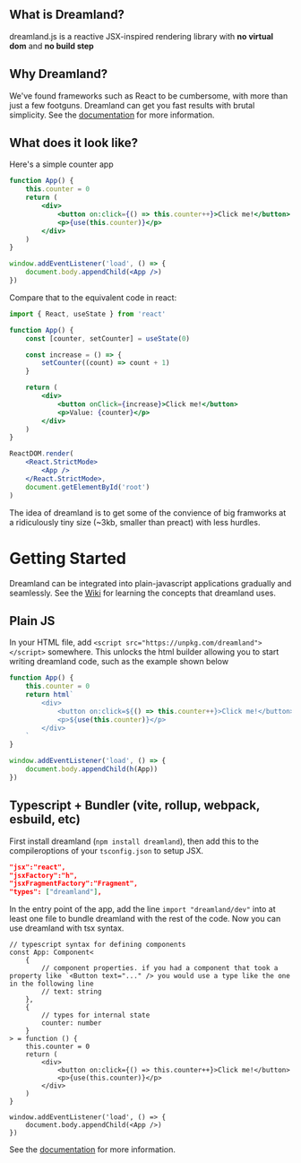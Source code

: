 ## What is Dreamland?

dreamland.js is a reactive JSX-inspired rendering library with **no virtual dom** and **no build step**

## Why Dreamland?

We've found frameworks such as React to be cumbersome, with more than just a few footguns. Dreamland can get you fast results with brutal simplicity. See the [documentation](https://dreamland.js.org) for more information.

## What does it look like?

Here's a simple counter app

```jsx
function App() {
    this.counter = 0
    return (
        <div>
            <button on:click={() => this.counter++}>Click me!</button>
            <p>{use(this.counter)}</p>
        </div>
    )
}

window.addEventListener('load', () => {
    document.body.appendChild(<App />)
})
```

Compare that to the equivalent code in react:

```jsx
import { React, useState } from 'react'

function App() {
    const [counter, setCounter] = useState(0)

    const increase = () => {
        setCounter((count) => count + 1)
    }

    return (
        <div>
            <button onClick={increase}>Click me!</button>
            <p>Value: {counter}</p>
        </div>
    )
}

ReactDOM.render(
    <React.StrictMode>
        <App />
    </React.StrictMode>,
    document.getElementById('root')
)
```

The idea of dreamland is to get some of the convience of big framworks at a ridiculously tiny size (~3kb, smaller than preact) with less hurdles.

# Getting Started

Dreamland can be integrated into plain-javascript applications gradually and seamlessly. See the [Wiki](https://github.com/MercuryWorkshop/dreamlandjs/wiki) for learning the concepts that dreamland uses.

## Plain JS

In your HTML file, add `<script src="https://unpkg.com/dreamland"></script>` somewhere. This unlocks the html builder allowing you to start writing dreamland code, such as the example shown below

```javascript
function App() {
    this.counter = 0
    return html`
        <div>
            <button on:click=${() => this.counter++}>Click me!</button>
            <p>${use(this.counter)}</p>
        </div>
    `
}

window.addEventListener('load', () => {
    document.body.appendChild(h(App))
})
```

## Typescript + Bundler (vite, rollup, webpack, esbuild, etc)

First install dreamland (`npm install dreamland`), then add this to the compileroptions of your `tsconfig.json` to setup JSX.

```json
"jsx":"react",
"jsxFactory":"h",
"jsxFragmentFactory":"Fragment",
"types": ["dreamland"],
```

In the entry point of the app, add the line `import "dreamland/dev"` into at least one file to bundle dreamland with the rest of the code. Now you can use dreamland with tsx syntax.

```tsx
// typescript syntax for defining components
const App: Component<
    {
        // component properties. if you had a component that took a property like `<Button text="..." /> you would use a type like the one in the following line
        // text: string
    },
    {
        // types for internal state
        counter: number
    }
> = function () {
    this.counter = 0
    return (
        <div>
            <button on:click={() => this.counter++}>Click me!</button>
            <p>{use(this.counter)}</p>
        </div>
    )
}

window.addEventListener('load', () => {
    document.body.appendChild(<App />)
})
```

See the [documentation](https://dreamland.js.org) for more information.
